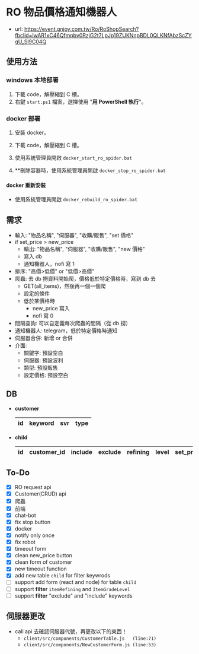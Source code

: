 # RO 物品價格通知機器人

- url: https://event.gnjoy.com.tw/Ro/RoShopSearch?fbclid=IwAR1xC46Qfmpbv0RzjG2t7LpJp19ZUKNnpBDL0QLKNfAbzScZYgU_Sl9C04Q

## 使用方法

### windows 本地部署

1. 下載 code，解壓縮到 C 槽。
2. 右鍵 `start.ps1` 檔案，選擇使用 "**用 PowerShell 執行**"。

### docker 部署

1. 安裝 docker。
2. 下載 code，解壓縮到 C 槽。
3. 使用系統管理員開啟 `docker_start_ro_spider.bat`

4. \*\*刪除容器時，使用系統管理員開啟 `docker_stop_ro_spider.bat`

#### docker 重新安裝

- 使用系統管理員開啟 `docker_rebuild_ro_spider.bat`

## 需求

- 輸入: "物品名稱", "伺服器", "收購/販售", "set 價格"
- if set_price > new_price
  - 輸出: "物品名稱", "伺服器", "收購/販售", "new 價格"
  - 寫入 db
  - 通知機器人，nofi 寫 1
- 排序: "高價>低價" or "低價>高價"
- 爬蟲: 去 db 撈資料開始爬，價格低於特定價格時，寫到 db 去
  - GET(all_items)，然後再一個一個爬
  - 設定的條件
  - 低於某價格時
    - new_price 寫入
    - nofi 寫 0
- 間隔查詢: 可以自定義每次爬蟲的間隔（從 db 撈）
- 通知機器人: telegram，低於特定價格時通知
- 伺服器合併: 新增 or 合併
- 介面:
  - 關鍵字: 預設空白
  - 伺服器: 預設波利
  - 類型: 預設販售
  - 設定價格: 預設空白

## DB

- **customer**

  | id  | keyword | svr | type |
  | --- | ------- | --- | ---- |

- **child**

  | id  | customer_id | include | exclude | refining | level | set_price | new_price | time |
  | --- | ----------- | ------- | ------- | -------- | ----- | --------- | --------- | ---- |

## To-Do

- [x] RO request api
- [x] Customer(CRUD) api
- [x] 爬蟲
- [x] 前端
- [x] chat-bot
- [x] fix stop button
- [x] docker
- [x] notify only once
- [x] fix robot
- [x] timeout form
- [x] clean new_price button
- [x] clean form of customer
- [x] new timeout function
- [x] add new table `child` for filter keywrods
- [ ] support add form (react and node) for table `child`
- [ ] support **filter** `itemRefining` and `ItemGradeLevel`
- [ ] support **filter** "exclude" and "include" keywords

## 伺服器更改

- call api 去確認伺服器代號，再更改以下的東西！
  - `client/src/components/CustomerTable.js   (line:71)`
  - `client/src/components/NewCustomerForm.js (line:53)`
